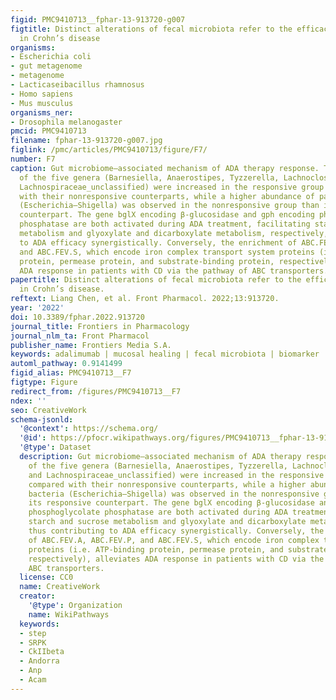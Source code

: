 ```yaml
---
figid: PMC9410713__fphar-13-913720-g007
figtitle: Distinct alterations of fecal microbiota refer to the efficacy of adalimumab
  in Crohn’s disease
organisms:
- Escherichia coli
- gut metagenome
- metagenome
- Lacticaseibacillus rhamnosus
- Homo sapiens
- Mus musculus
organisms_ner:
- Drosophila melanogaster
pmcid: PMC9410713
filename: fphar-13-913720-g007.jpg
figlink: /pmc/articles/PMC9410713/figure/F7/
number: F7
caption: Gut microbiome–associated mechanism of ADA therapy response. The abundance
  of the five genera (Barnesiella, Anaerostipes, Tyzzerella, Lachnoclostridium, and
  Lachnospiraceae_unclassified) were increased in the responsive group when compared
  with their nonresponsive counterparts, while a higher abundance of pathogenic bacteria
  (Escherichia–Shigella) was observed in the nonresponsive group than in its responsive
  counterpart. The gene bglX encoding β-glucosidase and gph encoding phosphoglycolate
  phosphatase are both activated during ADA treatment, facilitating starch and sucrose
  metabolism and glyoxylate and dicarboxylate metabolism, respectively, thus contributing
  to ADA efficacy synergistically. Conversely, the enrichment of ABC.FEV.A, ABC.FEV.P,
  and ABC.FEV.S, which encode iron complex transport system proteins (i.e. ATP-binding
  protein, permease protein, and substrate-binding protein, respectively), alleviates
  ADA response in patients with CD via the pathway of ABC transporters.
papertitle: Distinct alterations of fecal microbiota refer to the efficacy of adalimumab
  in Crohn’s disease.
reftext: Liang Chen, et al. Front Pharmacol. 2022;13:913720.
year: '2022'
doi: 10.3389/fphar.2022.913720
journal_title: Frontiers in Pharmacology
journal_nlm_ta: Front Pharmacol
publisher_name: Frontiers Media S.A.
keywords: adalimumab | mucosal healing | fecal microbiota | biomarker | Crohn’s disease
automl_pathway: 0.9141499
figid_alias: PMC9410713__F7
figtype: Figure
redirect_from: /figures/PMC9410713__F7
ndex: ''
seo: CreativeWork
schema-jsonld:
  '@context': https://schema.org/
  '@id': https://pfocr.wikipathways.org/figures/PMC9410713__fphar-13-913720-g007.html
  '@type': Dataset
  description: Gut microbiome–associated mechanism of ADA therapy response. The abundance
    of the five genera (Barnesiella, Anaerostipes, Tyzzerella, Lachnoclostridium,
    and Lachnospiraceae_unclassified) were increased in the responsive group when
    compared with their nonresponsive counterparts, while a higher abundance of pathogenic
    bacteria (Escherichia–Shigella) was observed in the nonresponsive group than in
    its responsive counterpart. The gene bglX encoding β-glucosidase and gph encoding
    phosphoglycolate phosphatase are both activated during ADA treatment, facilitating
    starch and sucrose metabolism and glyoxylate and dicarboxylate metabolism, respectively,
    thus contributing to ADA efficacy synergistically. Conversely, the enrichment
    of ABC.FEV.A, ABC.FEV.P, and ABC.FEV.S, which encode iron complex transport system
    proteins (i.e. ATP-binding protein, permease protein, and substrate-binding protein,
    respectively), alleviates ADA response in patients with CD via the pathway of
    ABC transporters.
  license: CC0
  name: CreativeWork
  creator:
    '@type': Organization
    name: WikiPathways
  keywords:
  - step
  - SRPK
  - CkIIbeta
  - Andorra
  - Anp
  - Acam
---
```

